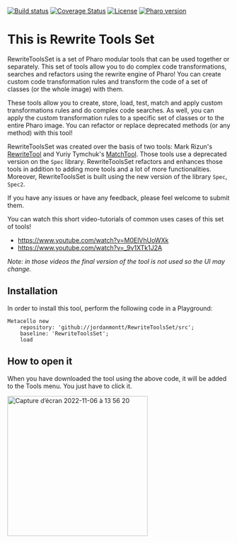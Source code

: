 [![Build status](https://github.com/jordanmontt/RewriteToolsSet/workflows/CI/badge.svg)](https://github.com/pharo-ai/linear-regression/actions/workflows/test.yml)
[![Coverage Status](https://coveralls.io/repos/github/jordanmontt/RewriteToolsSet/badge.svg?branch=master)](https://coveralls.io/github/jordanmontt/RewriteToolsSet?branch=master)
[![License](https://img.shields.io/badge/license-MIT-blue.svg)](https://raw.githubusercontent.com/jordanmontt/RewriteToolsSet/master/LICENSE)
[![Pharo version](https://img.shields.io/badge/Pharo-11-%23aac9ff.svg)](https://pharo.org/download)

# This is Rewrite Tools Set

RewriteToolsSet is a set of Pharo modular tools that can be used together or separately. This set of tools allow you to do complex code transformations, searches and refactors using the rewrite engine of Pharo! You can create custom code transformation rules and transform the code of a set of classes (or the whole image) with them.

These tools allow you to create, store, load, test, match and apply custom transformations rules and do complex code searches. As well, you can apply the custom transformation rules to a specific set of classes or to the entire Pharo image. You can refactor or replace deprecated methods (or any method) with this tool!

RewriteToolsSet was created over the basis of two tools: Mark Rizun's [RewriteTool](http://smalltalkhub.com/#!/~MarkRizun/RewriteTool) and Yuriy Tymchuk's [MatchTool](https://github.com/Uko/MatchTool). Those tools use a deprecated version on the `Spec` library. RewriteToolsSet refactors and enhances those tools in addition to adding more tools and a lot of more functionalities. Moreover, RewriteToolsSet is built using the new version of the library `Spec`, `Spec2`.

If you have any issues or have any feedback, please feel welcome to submit them.

You can watch this short video-tutorials of common uses cases of this set of tools!
- https://www.youtube.com/watch?v=M0ElVhUoWXk
- https://www.youtube.com/watch?v=_9v1XTk1J2A

*Note: in those videos the final version of the tool is not used so the UI may change.*
## Installation

In order to install this tool, perform the following code in a Playground:

```st
Metacello new
    repository: 'github://jordanmontt/RewriteToolsSet/src';
    baseline: 'RewriteToolsSet';
    load
```

## How to open it

When you have downloaded the tool using the above code, it will be added to the Tools menu. You just have to click it.

<img width="317" alt="Capture d’écran 2022-11-06 à 13 56 20" src="https://user-images.githubusercontent.com/33934979/200176692-67979fea-f488-4615-9f9d-8c6ce9765788.png">

